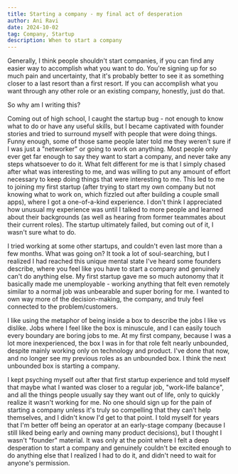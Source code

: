 ```yaml
---
title: Starting a company - my final act of desperation
author: Ani Ravi
date: 2024-10-02
tag: Company, Startup
description: When to start a company
---
```


Generally, I think people shouldn't start companies, if you can find any easier way to accomplish what you want to do. You're signing up for so much pain and uncertainty, that it's probably better to see it as something closer to a last resort than a first resort. If you can accomplish what you want through any other role or an existing company, honestly, just do that.

So why am I writing this?

Coming out of high school, I caught the startup bug - not enough to know what to do or have any useful skills, but I became captivated with founder stories and tried to surround myself with people that were doing things. Funny enough, some of those same people later told me they weren't sure if I was just a "networker" or going to work on anything. Most people only ever get far enough to say they want to start a company, and never take any steps whatsoever to do it. What felt different for me is that I simply chased after what was interesting to me, and was willing to put any amount of effort necessary to keep doing things that were interesting to me. This led to me to joining my first startup (after trying to start my own company but not knowing what to work on, which fizzled out after building a couple small apps), where I got a one-of-a-kind experience. I don't think I appreciated how unusual my experience was until I talked to more people and learned about their backgrounds (as well as hearing from former teammates about their current roles). The startup ultimately failed, but coming out of it, I wasn't sure what to do.

I tried working at some other startups, and couldn't even last more than a few months. What was going on? It took a lot of soul-searching, but I realized I had reached this unique mental state I've heard some founders describe, where you feel like you have to start a company and genuinely can't do anything else. My first startup gave me so much autonomy that it basically made me unemployable - working anything that felt even remotely similar to a normal job was unbearable and super boring for me. I wanted to own way more of the decision-making, the company, and truly feel connected to the problem/customers.

I like using the metaphor of being inside a box to describe the jobs I like vs dislike. Jobs where I feel like the box is minuscule, and I can easily touch every boundary are boring jobs to me. At my first company, because I was a lot more inexperienced, the box I was in for that role felt nearly unbounded, despite mainly working only on technology and product. I've done that now, and no longer see my previous roles as an unbounded box. I think the next unbounded box is starting a company.

I kept psyching myself out after that first startup experience and told myself that maybe what I wanted was closer to a regular job, "work-life balance", and all the things people usually say they want out of life, only to quickly realize it wasn't working for me. No one should sign up for the pain of starting a company unless it's truly so compelling that they can't help themselves, and I didn't know I'd get to that point. I told myself for years that I'm better off being an operator at an early-stage company (because I still liked being early and owning many product decisions), but I thought I wasn't "founder" material. It was only at the point where I felt a deep desperation to start a company and genuinely couldn't be excited enough to do anything else that I realized I had to do it, and didn't need to wait for anyone's permission.
